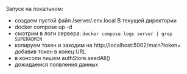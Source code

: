 Запуск на локальном:
* создаем пустой файл /server/.env.local
В текущей директории
* docker compose up -d
* смотрим в логи сервера: `docker compose logs server | grep SUPERADMIN`
* копируем токен и заходим на http://localhost:5002/main?token= добавив токен в конец URL
* в консоли пишем authStore.seedAll()
* дожидаемся появления данных
